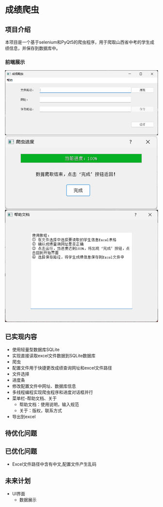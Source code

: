 # 成绩爬虫
## 项目介绍
本项目是一个基于selenium和PyQt5的爬虫程序，用于爬取山西省中考的学生成绩信息，并保存到数据库中。
### 前端展示
![img1.png](img%2Fimg1.png)
![img2.png](img%2Fimg2.png)
![img2.png](img%2Fimg3.png)
## 已实现内容
* 使用轻量型数据库SQLite
* 实现直接读取excel文件数据到SQLite数据库
* 爬虫
* 配置文件用于快捷更改成绩查询网址和excel文件路径
* 文件选择
* 进度条
* 修改配置文件中网址、数据库信息
* 多线程编程实现爬虫程序和进度对话框并行
* 菜单栏-帮助文档、关于
    * 帮助文档：使用说明，输入规范
    * 关于：版权，联系方式
* 导出到excel


## 待优化问题

## 已优化问题
* Excel文件路径中含有中文,配置文件产生乱码

## 未来计划
* UI界面
  * 数据展示